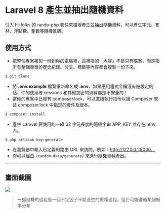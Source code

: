 # Laravel 8 產生並抽出隨機資料

引入 hi-folks 的 rando-php 套件來擴增產生並抽出隨機資料，可以產生字元、布林、浮點數、整數等隨機亂碼。

## 使用方式
- 把整個專案複製一份到你的電腦裡，這裡指的「內容」不是只有檔案，而是指所有整個專案的歷史紀錄、分支、標籤等內容都會複製一份下來。
```sh
$ git clone
```
- 將 __.env.example__ 檔案重新命名成 __.env__，如果應用程式金鑰沒有被設定的話，你的使用者 sessions 和其他加密的資料都是不安全的！
- 當你的專案中已經有 composer.lock，可以直接執行指令以讓 Composer 安裝 composer.lock 中指定的套件及版本。
```sh
$ composer install
```
- 產生 Laravel 要使用的一組 32 字元長度的隨機字串 APP_KEY 並存在 .env 內。
```sh
$ php artisan key:generate
```
- 在瀏覽器中輸入已定義的路由 URL 來訪問，例如：http://127.0.0.1:8000。
- 你可以經由 `/random-data/generate/` 來進行隨機資料產出。

----

## 畫面截圖
![](https://i.imgur.com/bbX3yv7.png)
> 一個隨機的過程是一個不定因子不斷產生的重複過程，但它可能遵循某個概率分布

